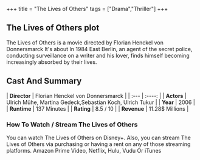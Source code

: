 +++
title = "The Lives of Others"
tags = ["Drama","Thriller"]
+++
## The Lives of Others plot
The Lives of Others is a movie directed by Florian Henckel von Donnersmarck It's about In 1984 East Berlin, an agent of the secret police, conducting surveillance on a writer and his lover, finds himself becoming increasingly absorbed by their lives.
## Cast And Summary
| **Director**      | Florian Henckel von Donnersmarck |
    | :---        |    :----:   |
    |  **Actors** | Ulrich Mühe, Martina Gedeck,Sebastian Koch, Ulrich Tukur |
    | **Year**   | 2006    |
    |  **Runtime** | 137 Minutes |
    |  **Rating** | 8.5 / 10 | 
    |  **Revenue** | 11.28$ Millions |
### How To Watch / Stream The Lives of Others
You can watch The Lives of Others on Disney+.
Also, you can stream The Lives of Others via purchasing or having a rent on any of those streaming platforms.
Amazon Prime Video, Netflix, Hulu, Vudu Or iTunes